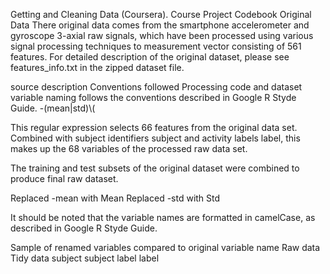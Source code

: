 Getting and Cleaning Data (Coursera). Course Project Codebook
Original Data
There original data comes from the smartphone accelerometer and gyroscope 3-axial raw signals, which have been processed using various signal processing techniques to measurement vector consisting of 561 features. For detailed description of the original dataset, please see features_info.txt in the zipped dataset file.

source
description
Conventions followed
Processing code and dataset variable naming follows the conventions described in Google R Styde Guide.
-(mean|std)\\(

This regular expression selects 66 features from the original data set. Combined with subject identifiers subject and activity labels label, this makes up the 68 variables of the processed raw data set.

The training and test subsets of the original dataset were combined to produce final raw dataset.

Replaced -mean with Mean
Replaced -std with Std

It should be noted that the variable names are formatted in camelCase, as described in Google R Styde Guide.

Sample of renamed variables compared to original variable name
Raw data	Tidy data
subject	subject
label	label

